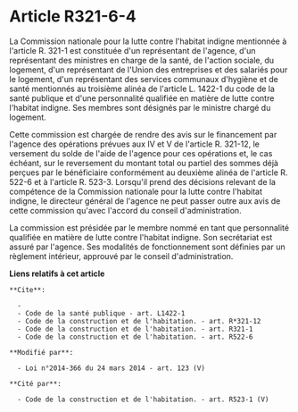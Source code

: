 # Article R321-6-4

La Commission nationale pour la lutte contre l'habitat indigne mentionnée à l'article R. 321-1 est constituée d'un
représentant de l'agence, d'un représentant des ministres en charge de la santé, de l'action sociale, du logement, d'un
représentant de l'Union des entreprises et des salariés pour le logement, d'un représentant des services communaux d'hygiène
et de santé mentionnés au troisième alinéa de l'article L. 1422-1 du code de la santé publique et d'une personnalité
qualifiée en matière de lutte contre l'habitat indigne. Ses membres sont désignés par le ministre chargé du logement. 

Cette commission est chargée de rendre des avis sur le financement par l'agence des opérations prévues aux IV et V de
l'article R. 321-12, le versement du solde de l'aide de l'agence pour ces opérations et, le cas échéant, sur le reversement
du montant total ou partiel des sommes déjà perçues par le bénéficiaire conformément au deuxième alinéa de l'article R. 522-6
et à l'article R. 523-3. Lorsqu'il prend des décisions relevant de la compétence de la Commission nationale pour la lutte
contre l'habitat indigne, le directeur général de l'agence ne peut passer outre aux avis de cette commission qu'avec l'accord
du conseil d'administration. 

La commission est présidée par le membre nommé en tant que personnalité qualifiée en matière de lutte contre l'habitat
indigne. Son secrétariat est assuré par l'agence. Ses modalités de fonctionnement sont définies par un règlement intérieur,
approuvé par le conseil d'administration.

**Liens relatifs à cet article**

	**Cite**:

	  - 
	  - Code de la santé publique - art. L1422-1
	  - Code de la construction et de l'habitation. - art. R*321-12
	  - Code de la construction et de l'habitation. - art. R321-1
	  - Code de la construction et de l'habitation. - art. R522-6

	**Modifié par**:

	  - Loi n°2014-366 du 24 mars 2014 - art. 123 (V)

	**Cité par**:

	  - Code de la construction et de l'habitation. - art. R523-1 (V)
